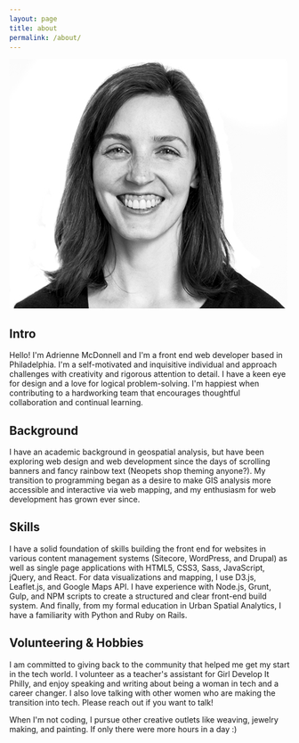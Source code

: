 ```yaml
---
layout: page
title: about
permalink: /about/
---
```


<div class="page--about">
  <img class="page__img page__img--amcd" src="/assets/img/adrienne-mcdonnell.jpg">
  <div class="page__section">
    <h2 class="page__section-title">Intro</h2>
    <p>Hello! I'm Adrienne McDonnell and I'm a front end web developer based in Philadelphia. I'm a self-motivated and inquisitive individual and approach challenges with creativity and rigorous attention to detail. I have a keen eye for design and a love for logical problem-solving. I'm happiest when contributing to a hardworking team that encourages thoughtful collaboration and continual learning.</p>
  </div>
  <div class="page__section">
    <h2 class="page__section-title">Background</h2>
    <p>I have an academic background in geospatial analysis, but have been exploring web design and web development since the days of scrolling banners and fancy rainbow text (Neopets shop theming anyone?). My transition to programming began as a desire to make GIS analysis more accessible and interactive via web mapping, and my enthusiasm for web development has grown ever since.</p>
  </div>
  <div class="page__section">
    <h2 class="page__section-title">Skills</h2>
    <p>I have a solid foundation of skills building the front end for websites in various content management systems (Sitecore, WordPress, and Drupal) as well as single page applications with HTML5, CSS3, Sass, JavaScript, jQuery, and React.  For data visualizations and mapping, I use D3.js, Leaflet.js, and Google Maps API.  I have experience with Node.js, Grunt, Gulp, and NPM scripts to create a structured and clear front-end build system. And finally, from my formal education in Urban Spatial Analytics, I have a familiarity with Python and Ruby on Rails. 
    </p>
  </div>
  <div class="page__section">
    <h2 class="page__section-title">Volunteering &amp; Hobbies</h2>
    <p>I am committed to giving back to the community that helped me get my start in the tech world. I volunteer as a teacher's assistant for Girl Develop It Philly, and enjoy speaking and writing about being a woman in tech and a career changer. I also love talking with other women who are making the transition into tech.  Please reach out if you want to talk!</p>
    <p>When I'm not coding, I pursue other creative outlets like weaving, jewelry making, and painting.  If only there were more hours in a day :) 
  </div>
</div>
 
<script src="//code.jquery.com/jquery-1.11.3.min.js"></script>
<script src="//code.jquery.com/jquery-migrate-1.2.1.min.js"></script>
<script src="https://cdnjs.cloudflare.com/ajax/libs/masonry/3.3.2/masonry.pkgd.min.js"></script>
<script src="https://cdnjs.cloudflare.com/ajax/libs/jquery.imagesloaded/3.2.0/imagesloaded.pkgd.min.js"></script>
<script src="/js/index.js"></script>

